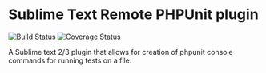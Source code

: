 # Sublime Text Remote PHPUnit plugin

[![Build Status](https://travis-ci.org/ldgit/remote-phpunit.svg?branch=master)](https://travis-ci.org/ldgit/remote-phpunit)
[![Coverage Status](https://coveralls.io/repos/ldgit/remote-phpunit/badge.svg?branch=master&service=github)](https://coveralls.io/github/ldgit/remote-phpunit?branch=master)

A Sublime text 2/3 plugin that allows for creation of phpunit console commands for running tests on a file. 
